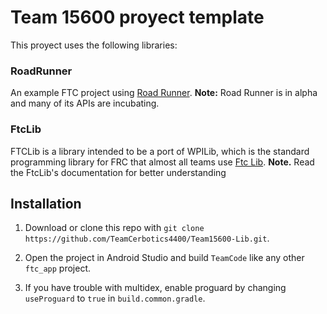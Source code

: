 # Team 15600 proyect template

This proyect uses the following libraries:

### RoadRunner

An example FTC project using [Road Runner](https://github.com/acmerobotics/road-runner). **Note:** Road Runner is in alpha and many of its APIs are incubating.

### FtcLib
FTCLib is a library intended to be a port of WPILib, which is the standard programming library for FRC that almost all teams use [Ftc Lib](https://github.com/FTCLib/FTCLib). **Note.** Read the FtcLib's documentation for better understanding

## Installation

1. Download or clone this repo with `git clone https://github.com/TeamCerbotics4400/Team15600-Lib.git`.

1. Open the project in Android Studio and build `TeamCode` like any other `ftc_app` project.

1. If you have trouble with multidex, enable proguard by changing `useProguard` to `true` in `build.common.gradle`.
